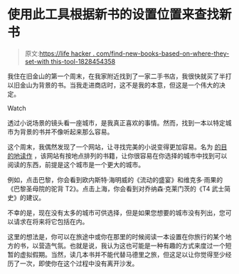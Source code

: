 # 使用此工具根据新书的设置位置来查找新书

> 原文:[https://life hacker . com/find-new-books-based-on-where-they-set-with this-tool-1828454358](https://lifehacker.com/find-new-books-based-on-where-theyre-set-with-this-tool-1828454358)

我住在旧金山的第一个周末，在我家附近找到了一家二手书店，我很快就买了半打以旧金山为背景的书。当我走进商店时，这不是我的本意，但这是一个伟大的决定。

Watch

透过小说场景的镜头看一座城市，是我真正喜欢的事情。然而，找到一本以特定城市为背景的书并不像听起来那么容易。

这个周末，我偶然发现了一个网站，让寻找完美的小说变得更加容易。名为 [的目的地读作](https://www.destinationreads.com/#cities) ，该网站有按地点排列的书籍，让你很容易在你选择的城市中找到可以阅读的东西，前提是这个城市是一个更大的城市。

例如，点击巴黎，你会看到欧内斯特·海明威的《流动的盛宴》和维克多·雨果的《巴黎圣母院的驼背 T2》。点击上海，你会看到对乔纳森·克莱门茨的《T4 武士简史》的建议。

不幸的是，现在没有太多的城市可供选择，但是如果您想要的城市没有列出，您可以请求在将来将它包括在内。

这里的想法是，你可以在旅途中或你在那里的时候阅读一本设置在你旅行的某个地方的书，以营造气氛。也就是说，我认为这也可能是一种有趣的方式来度过一个短暂的虚拟假期。当然，读几本书并不能代替马德里之旅，但这足以让你觉得至少经历了一次，即使你在这个过程中没有离开沙发。